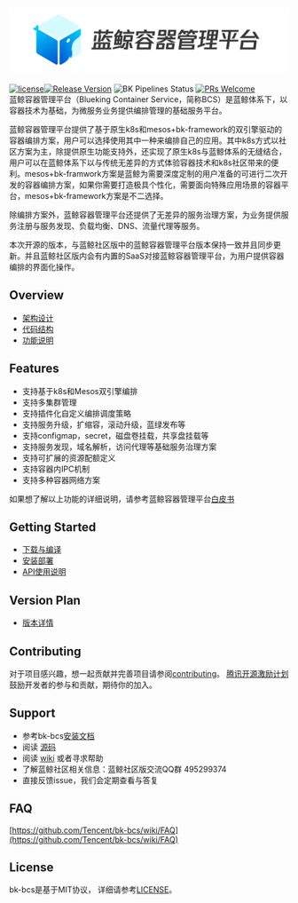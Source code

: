 ![蓝鲸容器管理平台.png](./docs/logo/bcs_zh.png)
---
[![license](https://img.shields.io/badge/license-mit-brightgreen.svg?style=flat)](https://github.com/Tencent/bk-bcs/blob/master/LICENSE)[![Release Version](https://img.shields.io/badge/release-1.12.x-brightgreen.svg)](https://github.com/Tencent/bk-bcs/releases) ![BK Pipelines Status](https://api.bkdevops.qq.com/process/api/external/pipelines/projects/bcs/p-95397dbecda4442795dd0125a33069cb/badge?X-DEVOPS-PROJECT-ID=bcs) [![PRs Welcome](https://img.shields.io/badge/PRs-welcome-brightgreen.svg)](https://github.com/Tencent/bk-bcs/pulls)                                                                                                                                                     
蓝鲸容器管理平台（Blueking Container Service，简称BCS）是蓝鲸体系下，以容器技术为基础，为微服务业务提供编排管理的基础服务平台。

蓝鲸容器管理平台提供了基于原生k8s和mesos+bk-framework的双引擎驱动的容器编排方案，用户可以选择使用其中一种来编排自己的应用。其中k8s方式以社区方案为主，除提供原生功能支持外，还实现了原生k8s与蓝鲸体系的无缝结合，用户可以在蓝鲸体系下以与传统无差异的方式体验容器技术和k8s社区带来的便利。mesos+bk-framwork方案是蓝鲸为需要深度定制的用户准备的可进行二次开发的容器编排方案，如果你需要打造极具个性化，需要面向特殊应用场景的容器平台，mesos+bk-framework方案是不二选择。

除编排方案外，蓝鲸容器管理平台还提供了无差异的服务治理方案，为业务提供服务注册与服务发现、负载均衡、DNS、流量代理等服务。

本次开源的版本，与蓝鲸社区版中的蓝鲸容器管理平台版本保持一致并且同步更新。并且蓝鲸社区版内会有内置的SaaS对接蓝鲸容器管理平台，为用户提供容器编排的界面化操作。

## Overview

* [架构设计](./docs/overview/architecture.md)
* [代码结构](./docs/overview/code_directory.md)
* [功能说明](./docs/overview/function.md)

## Features

* 支持基于k8s和Mesos双引擎编排
* 支持多集群管理
* 支持插件化自定义编排调度策略
* 支持服务升级，扩缩容，滚动升级，蓝绿发布等
* 支持configmap，secret，磁盘卷挂载，共享盘挂载等
* 支持服务发现，域名解析，访问代理等基础服务治理方案
* 支持可扩展的资源配额定义
* 支持容器内IPC机制
* 支持多种容器网络方案

如果想了解以上功能的详细说明，请参考蓝鲸容器管理平台[白皮书](https://bk.tencent.com/docs/)

## Getting Started

* [下载与编译](docs/install/source_compile.md)
* [安装部署](docs/install/deploy-guide.md)
* [API使用说明](./docs/apidoc/api.md)

## Version Plan

* [版本详情](./docs/version/README.md)

## Contributing

对于项目感兴趣，想一起贡献并完善项目请参阅[contributing](./CONTRIBUTING.md)。
[腾讯开源激励计划](https://opensource.tencent.com/contribution) 鼓励开发者的参与和贡献，期待你的加入。

## Support

* 参考bk-bcs[安装文档](docs/install/deploy-guide.md)
* 阅读 [源码](https://github.com/Tencent/bk-bcs)
* 阅读 [wiki](https://github.com/Tencent/bk-bcs/wiki) 或者寻求帮助
* 了解蓝鲸社区相关信息：蓝鲸社区版交流QQ群 495299374
* 直接反馈issue，我们会定期查看与答复

## FAQ

[https://github.com/Tencent/bk-bcs/wiki/FAQ](https://github.com/Tencent/bk-bcs/wiki/FAQ)

## License

bk-bcs是基于MIT协议， 详细请参考[LICENSE](./LICENSE.TXT)。